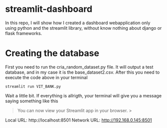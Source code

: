 # streamlit-dashboard
 In this repo, I will show how I created a dashboard webapplication only using python and the streamlit library, without know nothing about django or flask frameworks.
 
 # Creating the database
 First you need to run the cria_random_dataset.py file. It will output a test database, and in my case it is the base_dataset2.csv.
 After this you need to execute the code above in your terminal 
 
 ```
 streamlit run VIT_BANK.py
 
 ```
 
Wait a little bit. If everything is allrigth, your terminal will give you a message saying something like this

> You can now view your Streamlit app in your browser. >

  Local URL: http://localhost:8501
  Network URL: http://192.168.0.145:8501
